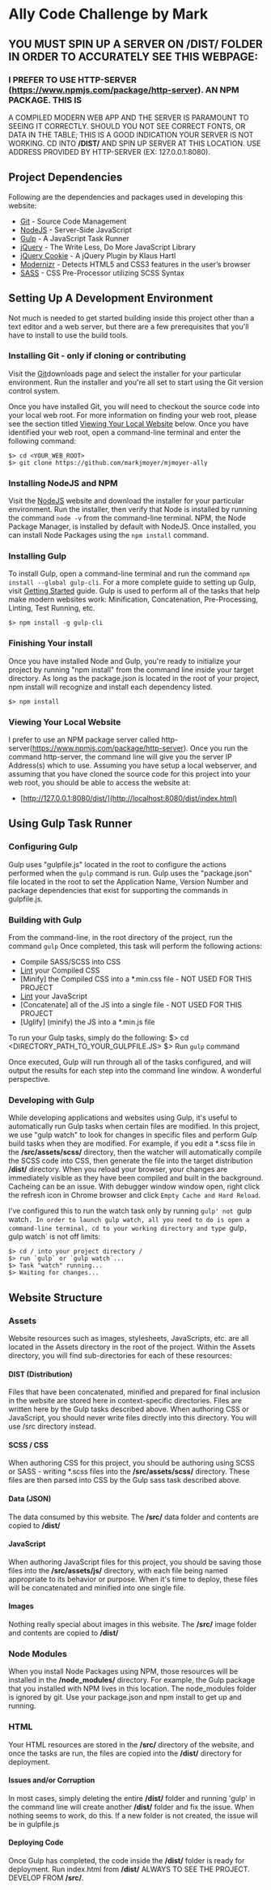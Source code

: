 # Ally Code Challenge by Mark

## YOU MUST SPIN UP A SERVER ON __/DIST/__ FOLDER IN ORDER TO ACCURATELY SEE THIS WEBPAGE:

### I PREFER TO USE HTTP-SERVER (https://www.npmjs.com/package/http-server). AN NPM PACKAGE. THIS IS
A COMPILED MODERN WEB APP AND THE SERVER IS PARAMOUNT TO SEEING IT CORRECTLY. SHOULD YOU NOT SEE
CORRECT FONTS, OR DATA IN THE TABLE; THIS IS A GOOD INDICATION YOUR SERVER IS NOT WORKING. CD INTO
__/DIST/__ AND SPIN UP SERVER AT THIS LOCATION. USE ADDRESS PROVIDED BY HTTP-SERVER (EX: 127.0.0.1:8080).


## Project Dependencies

Following are the dependencies and packages used in developing this website:

* [Git](http://git-scm.com/) - Source Code Management
* [NodeJS](http://nodejs.org/) - Server-Side JavaScript
* [Gulp](http://gulpjs.com/) - A JavaScript Task Runner
* [jQuery](http://jquery.com/) - The Write Less, Do More JavaScript Library
* [jQuery Cookie](https://github.com/carhartl/jquery-cookie) - A jQuery Plugin by Klaus Hartl
* [Modernizr](http://modernizr.com/) - Detects HTML5 and CSS3 features in the user’s browser
* [SASS](https://sass-lang.com/) - CSS Pre-Processor utilizing SCSS Syntax

## Setting Up A Development Environment

Not much is needed to get started building inside this project other than a text editor and a
web server, but there are a few prerequisites that you'll have to install to use the build tools.

### Installing Git - only if cloning or contributing
Visit the [Git](https://git-scm.com/book/en/v2/Getting-Started-Installing-Git)downloads page and
select the installer for your particular environment. Run the installer and you're all set to
start using the Git version control system.

Once you have installed Git, you will need to checkout the source code into your local web root.
For more information on finding your web root, please see the section titled [Viewing Your Local
Website](#lws) below. Once you have identified your web root, open a command-line terminal and
enter the following command:

    $> cd <YOUR_WEB_ROOT>
    $> git clone https://github.com/markjmoyer/mjmoyer-ally

### Installing NodeJS and NPM
Visit the [NodeJS](http://nodejs.org/) website and download the installer for your particular
environment. Run the installer, then verify that Node is installed by running the command
`node -v` from the command-line terminal. NPM, the Node Package Manager, is installed by default
with NodeJS. Once installed, you can install Node Packages using the `npm install` command.

### Installing Gulp
To install Gulp, open a command-line terminal and run the command `npm install --global gulp-cli`. For a more
complete guide to setting up Gulp, visit [Getting Started](https://gulpjs.com/docs/en/getting-started/quick-start) guide. Gulp is used to perform all of the tasks that help make modern websites work: Minification, Concatenation,
Pre-Processing, Linting, Test Running, etc.

    $> npm install -g gulp-cli

### Finishing Your install
Once you have installed Node and Gulp, you're ready to initialize your project by running
"npm install" from the command line inside your target directory. As long as the package.json is
located in the root of your project, npm install will recognize and install each dependency listed.

    $> npm install

### Viewing Your Local Website
I prefer to use an NPM package server called http-server(https://www.npmjs.com/package/http-server). Once
you run the command http-server, the command line will give you the server IP Address(s) which to use.
Assuming you have setup a local webserver, and assuming that you have cloned the source code for
this project into your web root, you should be able to access the website at:

* [http://127.0.0.1:8080/dist/](http://localhost:8080/dist/index.html)

## Using Gulp Task Runner

### Configuring Gulp
Gulp uses "gulpfile.js" located in the root to configure the actions performed when the
`gulp` command is run. Gulp uses the "package.json" file located in the root to set the Application
Name, Version Number and package dependencies that exist for supporting the commands in
gulpfile.js.

### Building with Gulp
From the command-line, in the root directory of the project, run the command `gulp`
Once completed, this task will perform the following actions:

* Compile SASS/SCSS into CSS
* [Lint](http://csslint.net/) your Compiled CSS
* [Minify] the Compiled CSS into a *.min.css file - NOT USED FOR THIS PROJECT
* [Lint](http://jshint.com/) your JavaScript
* [Concatenate] all of the JS into a single file - NOT USED FOR THIS PROJECT
* [Uglify] (minify) the JS into a *.min.js file

To run your Gulp tasks, simply do the following:
    $> cd <DIRECTORY_PATH_TO_YOUR_GULPFILE.JS>
    $> Run `gulp` command

Once executed, Gulp will run through all of the tasks configured, and will output the results for each
step into the command line window. A wonderful perspective.

### Developing with Gulp
While developing applications and websites using Gulp, it's useful to automatically run Gulp tasks
when certain files are modified. In this project, we use "gulp watch" to look for changes in
specific files and perform Gulp build tasks when they are modified. For example, if you edit a
*.scss file in the __/src/assets/scss/__ directory, then the watcher will automatically compile the
SCSS code into CSS, then generate the file into the target distribution __/dist/__ directory. When you reload
your browser, your changes are immediately visible as they have been compiled and built in the background.
Cacheing can be an issue. With debugger window window open, right click the refresh icon in Chrome browser
and click `Empty Cache and Hard Reload`.

I've configured this to run the watch task only by running `gulp' not `gulp watch`. In order to launch gulp
watch, all you need to do is open a command-line terminal, cd to your working directory and type `gulp`,
`gulp watch` is not off limits:

    $> cd / into your project directory /
    $> run `gulp` or `gulp watch`...
    $> Task "watch" running...
    $> Waiting for changes...

## Website Structure

### Assets
Website resources such as images, stylesheets, JavaScripts, etc. are all located in the Assets
directory in the root of the project. Within the Assets directory, you will find sub-directories
for each of these resources:

#### DIST (Distribution)
Files that have been concatenated, minified and prepared for final inclusion in the website are
stored here in context-specific directories. Files are written here by the Gulp tasks described
above. When authoring CSS or JavaScript, you should never write files directly into this directory.
You will use /src directory instead.

#### SCSS / CSS
When authoring CSS for this project, you should be authoring using SCSS or SASS - writing \*.scss
files into the __/src/assets/scss/__ directory. These files are then parsed into CSS by the Gulp
sass task described above.

#### Data (JSON)
The data consumed by this website. The __/src/__ data folder and contents are copied to __/dist/__

#### JavaScript
When authoring JavaScript files for this project, you should be saving those files into the
__/src/assets/js/__ directory, with each file being named appropriate to its behavior or purpose.
When it's time to deploy, these files will be concatenated and minified into one single file.

#### Images
Nothing really special about images in this website. The __/src/__ image folder and contents are copied
to __/dist/__

### Node Modules
When you install Node Packages using NPM, those resources will be installed in the __/node_modules/__
directory. For example, the Gulp package that you installed with NPM lives in this location. The
node_modules folder is ignored by git. Use your package.json and npm install to get up and running.

### HTML
Your HTML resources are stored in the __/src/__ directory of the website, and once the tasks are run,
the files are copied into the __/dist/__ directory for deployment.

#### Issues and/or Corruption
In most cases, simply deleting the entire __/dist/__ folder and running 'gulp' in the command line
will create another __/dist/__ folder and fix the issue. When nothing seems to work, do this. If a
new folder is not created, the issue will be in gulpfile.js

#### Deploying Code

Once Gulp has completed, the code inside the __/dist/__ folder is ready for deployment. Run index.html
from __/dist/__ ALWAYS TO SEE THE PROJECT. DEVELOP FROM __/src/__.
